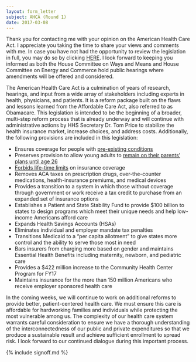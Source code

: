 ```yaml
---
layout: form_letter
subject: AHCA (Round 1)
date: 2017-03-08
---
```


Thank you for contacting me with your opinion on the American Health Care Act.  I appreciate you taking the time to share your views and comments with me.  In case you have not had the opportunity to review the legislation in full, you may do so by clicking [HERE](http://comstock.house.gov/sites/comstock.house.gov/files/AmericanHealthCareAct.pdf).  I look forward to keeping you informed as both the House Committee on Ways and Means and House Committee on Energy and Commerce hold public hearings where amendments will be offered and considered.

The American Health Care Act is a culmination of years of research, hearings, and input from a wide array of stakeholders including experts in health, physicians, and patients.  It is a reform package built on the flaws and lessons learned from the Affordable Care Act, also referred to as Obamacare.  This legislation is intended to be the beginning of a broader, multi-step reform process that is already underway and will continue with administrative actions by HHS Secretary Dr. Tom Price to stabilize the health insurance market, increase choices, and address costs.  Additionally, the following provisions are included in this legislation:   

* Ensures coverage for people with <u>pre-existing conditions</u>
* Preserves provision to allow young adults to <u>remain on their parents’ plans until age 26</u>
* <u>Forbids life-time limits</u> on insurance coverage
* Removes ACA taxes on prescription drugs, over-the-counter medications, health-insurance premiums, and medical devices
* Provides a transition to a system in which those without coverage through government or work receive a tax credit to purchase from an expanded set of insurance options
* Establishes a Patient and State Stability Fund to provide $100 billion to states to design programs which meet their unique needs and help low-income Americans afford care
* Expands Health Savings Accounts (HSAs)
* Eliminates individual and employer mandate tax penalties
* Transitions Medicaid to a “per capita allotment” to give states more control and the ability to serve those most in need
* Bars insurers from charging more based on gender and maintains Essential Health Benefits including maternity, newborn, and pediatric care
* Provides a $422 million increase to the Community Health Center Program for FY17
* Maintains insurance for the more than 150 million Americans who receive employer sponsored health care  

In the coming weeks, we will continue to work on additional reforms to provide better, patient-centered health care.  We must ensure this care is affordable for hardworking families and individuals while protecting the most vulnerable among us.  The complexity of our health care system warrants careful consideration to ensure we have a thorough understanding of the interconnectedness of our public and private expenditures so that we produce a sustainable result and achieve sufficient enrollment to spread risk.  I look forward to our continued dialogue during this important process.

{% include signoff.md %}
